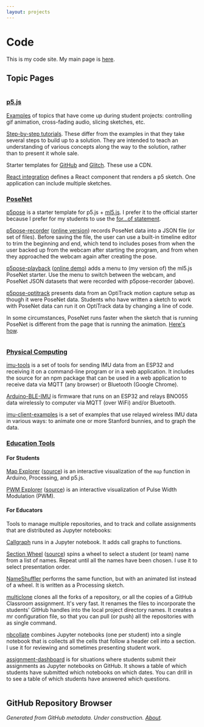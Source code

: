 ```yaml
---
layout: projects
---
```


# Code

This is my code site. My main page is [here](https://osteele.com).

## Topic Pages

<div class="ui grid">
<div class="eight wide column" markdown=1>

### [p5.js](https://www.notion.so/Oliver-s-p5-js-Resources-385707291d5f4a6db4a590f95f8c5a94)

[Examples](https://www.notion.so/p5-js-Examples-18214cd693bd43919d9d0c4cded0b05f)
of topics that have come up during student projects: controlling gif animation,
cross-fading audio, slicing sketches, etc.

[Step-by-step
tutorials](https://www.notion.so/55581dbef83f40e3a386ddc6be1bbee8?v=692f92adea66460c8d8c4997af88431d).
These differ from the examples in that they take several steps to build up to a
solution. They are intended to teach an understanding of various concepts along
the way to the solution, rather than to present it whole sale.

Starter templates for [GitHub](https://github.com/osteele/p5-template) and
[Glitch](https://code.osteele.com/385707291d5f4a6db4a590f95f8c5a94#45ee9a6876904ef89bbc28fb4b9bb62a).
These use a CDN.

[React integration](https://github.com/osteele/p5-react) defines a React
component that renders a p5 sketch. One application can include multiple sketches.

### [PoseNet](https://www.notion.so/PoseNet-ded646bc5c1a4b99bf2885ad891937d2)

[p5pose](https://github.com/osteele/p5pose) is a starter template for p5.js +
[ml5.js](https://learn.ml5js.org/#/reference/posenet). I prefer it to the
official starter because I prefer for my students to use the [for…of
statement](https://developer.mozilla.org/en-US/docs/Web/JavaScript/Reference/Statements/for...of).

[p5pose-recorder](https://github.com/osteele/p5pose-recorder) ([online
version](https://osteele.github.io/p5pose-recorder/)) records PoseNet data into
a JSON file (or set of files). Before saving the file, the user can use a
built-in timeline editor to trim the beginning and end, which tend to includes
poses from when the user backed up from the webcam after starting the program,
and from when they approached the webcam again after creating the pose.

[p5pose-playback](https://github.com/osteele/p5pose-playback) ([online
demo](https://osteele.github.io/p5pose-playback/)) adds a menu to (my version
of) the ml5.js PoseNet starter. Use the menu to switch between the webcam, and
PoseNet JSON datasets that were recorded with p5pose-recorder (above).

[p5pose-optitrack](https://github.com/osteele/p5pose-optitrack) presents data
from an OptiTrack motion capture setup as though it were PoseNet data. Students
who have written a sketch to work with PoseNet data can run it on
OptiTrack data by changing a line of code.

In some circumstances, PoseNet runs faster when the sketch that is running
PoseNet is different from the page that is running the animation. [Here's
how](https://github.com/osteele/posenet-pubsub).

</div>
<div class="eight wide column" markdown=1>

### [Physical Computing](https://www.notion.so/Physical-Computing-6eeee0efa9354212b76f501b3fbc972d)

[imu-tools](https://github.com/osteele/imu-tools) is a set of tools for
sending IMU data from an ESP32 and receiving it on a command-line program or in
a web application. It includes the source for an npm package that can be used in
a web application to receive data via MQTT (any browser) or Bluetooth (Google
Chrome).

[Arduino-BLE-IMU](https://github.com/osteele/Arduino-BLE-IMU) is
firmware that runs on an ESP32 and relays BNO055 data wirelessly to computer via
MQTT (over WiFi) and/or Bluetooth.

[imu-client-examples](https://github.com/osteele/imu-client-examples) is
a set of examples that use relayed wireless IMU data in various ways: to animate
one or more Stanford bunnies, and to graph the data.

### [Education Tools](https://www.notion.so/Education-Tools-and-Materials-7c62990392284aab934c32b45ec9a99c)

#### For Students

[Map Explorer](https://osteele.github.io/map-explorer/)
([source](https://github.com/osteele/map-explorer)) is an interactive
visualization of the `map` function in Arduino, Processing, and p5.js.

[PWM Explorer](https://osteele.github.io/pwm-explorer/)
([source](https://github.com/osteele/pwm-explorer)) is an interactive
visualization of Pulse Width Modulation (PWM).

#### For Educators

Tools to manage multiple repositories, and to track and collate assignments that
are distributed as Jupyter notebooks:

[Callgraph](https://github.com/osteele/callgraph) runs in a Jupyter notebook. It
adds call graphs to functions.

[Section Wheel](http://selection-wheel.osteele.com/)
([source](https://github.com/osteele/selection-wheel)) spins a wheel to select a
student (or team) name from a list of names. Repeat until all the names have
been chosen. I use it to select presentation order.

[NameShuffler](https://github.com/osteele/NameShuffler) performs the same
function, but with an animated list instead of a wheel. It is written as a
Processing sketch.

[multiclone](https://github.com/osteele/multiclone) clones all the forks of a
repository, or all the copies of a GitHub Classroom assignment. It's very fast.
It renames the files to incorporate the students' GitHub handles into the local
project directory names. It creates a mr configuration file, so that you can
pull (or push) all the repositories with as single command.

[nbcollate](https://github.com/osteele/nbcollate) combines Jupyter notebooks
(one per student) into a single notebook that is collects all the cells that
follow a header cell into a section. I use it for reviewing and sometimes
presenting student work.

[assignment-dashboard](https://github.com/osteele/assignment-dashboard) is for
situations where students submit their assignments as Jupyter notebooks on
GitHub. It shows a table of which students have submitted which notebooks on
which dates. You can drill in to see a table of which students have answered
which questions.

</div>
</div>

## GitHub Repository Browser

_Generated from GitHub metadata. Under construction. [About](/colophon)._
